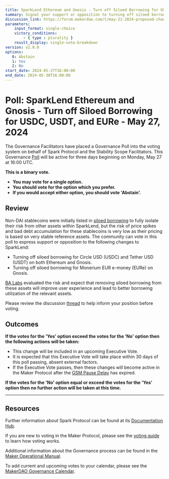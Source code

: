 ```yaml
---
title: SparkLend Ethereum and Gnosis - Turn off Siloed Borrowing for USDC, USDT, and EURe - May 27, 2024
summary: Signal your support or opposition to turning off siloed borrowing for USDC and USDT on both Ethereum mainnet and Gnosis, and for EURe on Gnosis.
discussion_link: https://forum.makerdao.com/t/may-21-2024-proposed-changes-to-sparklend-for-upcoming-spell/24327
parameters:
    input_format: single-choice
    victory_conditions:
        - { type : plurality }
    result_display: single-vote-breakdown
version: v2.0.0
options:
   0: Abstain
   1: Yes
   2: No
start_date: 2024-05-27T16:00:00
end_date: 2024-05-30T16:00:00
---
```

# Poll: SparkLend Ethereum and Gnosis - Turn off Siloed Borrowing for USDC, USDT, and EURe - May 27, 2024

The Governance Facilitators have placed a Governance Poll into the voting system on behalf of Spark Protocol and the Stability Scope Facilitators. This Governance [Poll](https://manual.makerdao.com/governance/governance-cycle/weekly-governance-cycle#weekly-governance-cycle-definitions-mip16c1) will be active for three days beginning on Monday, May 27 at 16:00 UTC.

**This is a binary vote.**

- **You may vote for a single option.**
- **You should vote for the option which you prefer.**
- **If you would accept either option, you should vote 'Abstain'.**

## Review

Non-DAI stablecoins were initially listed in [siloed borrowing](https://docs.sparkprotocol.io/developers/sparklend/features/siloed-borrowing) to fully isolate their risk from other assets within SparkLend, but the risk of price spikes and bad debt accumulation for these stablecoins is very low as their pricing is based on very stable reference assets. 
The community can vote in this poll to express support or opposition to the following changes to SparkLend:

- Turning off siloed borrowing for Circle USD (USDC) and Tether USD (USDT) on both Ethereum and Gnosis.
- Turning off siloed borrowing for Monerium EUR e-money (EURe) on Gnosis.

[BA Labs](https://forum.makerdao.com/t/may-21-2024-proposed-changes-to-sparklend-for-upcoming-spell/24327/2) evaluated the risk and expect that removing siloed borrowing from these assets will improve user experience and lead to better borrowing utilization of the relevant assets.

Please review the discussion [thread](https://forum.makerdao.com/t/may-21-2024-proposed-changes-to-sparklend-for-upcoming-spell/24327) to help inform your position before voting.

## Outcomes

**If the votes for the 'Yes' option exceed the votes for the 'No' option then the following actions will be taken:**

- This change will be included in an upcoming Executive Vote.
- It is expected that this Executive Vote will take place within 30 days of this poll passing, absent external factors.
- If the Executive Vote passes, then these changes will become active in the Maker Protocol after the [GSM Pause Delay](https://manual.makerdao.com/parameter-index/core/param-gsm-pause-delay) has expired.

**If the votes for the 'No' option equal or exceed the votes for the 'Yes' option then no further action will be taken at this time.**

---

## Resources

Further information about Spark Protocol can be found at its [Documentation Hub](https://docs.sparkprotocol.io/hub).

If you are new to voting in the Maker Protocol, please see the [voting guide](https://manual.makerdao.com/governance/voting-in-makerdao/on-chain-governance) to learn how voting works.

Additional information about the Governance process can be found in the [Maker Operational Manual](https://manual.makerdao.com).

To add current and upcoming votes to your calendar, please see the [MakerDAO Governance Calendar](https://manual.makerdao.com/makerdao/calendars/governance-calendar).